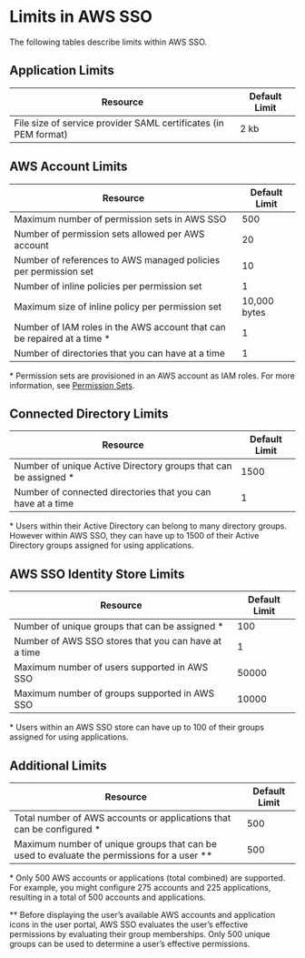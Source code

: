 # Limits in AWS SSO<a name="limits"></a>

The following tables describe limits within AWS SSO\. 

## Application Limits<a name="applicationlimits"></a>


| Resource | Default Limit | 
| --- | --- | 
|  File size of service provider SAML certificates \(in PEM format\)  | 2 kb | 

## AWS Account Limits<a name="awsaccountlimits"></a>


| Resource | Default Limit | 
| --- | --- | 
| Maximum number of permission sets in AWS SSO | 500 | 
| Number of permission sets allowed per AWS account | 20 | 
|  Number of references to AWS managed policies per permission set  | 10 | 
| Number of inline policies per permission set | 1 | 
| Maximum size of inline policy per permission set | 10,000 bytes | 
|  Number of IAM roles in the AWS account that can be repaired at a time \*  | 1 | 
|  Number of directories that you can have at a time  | 1 | 

\* Permission sets are provisioned in an AWS account as IAM roles\. For more information, see [Permission Sets](permissionsetsconcept.md)\.

## Connected Directory Limits<a name="connecteddirectorylimits"></a>


| Resource | Default Limit | 
| --- | --- | 
|  Number of unique Active Directory groups that can be assigned \*  | 1500 | 
|  Number of connected directories that you can have at a time  | 1 | 

\* Users within their Active Directory can belong to many directory groups\. However within AWS SSO, they can have up to 1500 of their Active Directory groups assigned for using applications\.

## AWS SSO Identity Store Limits<a name="ssodirectorylimits"></a>


| Resource | Default Limit | 
| --- | --- | 
|  Number of unique groups that can be assigned \*  | 100 | 
|  Number of AWS SSO stores that you can have at a time  | 1 | 
|  Maximum number of users supported in AWS SSO  | 50000 | 
| Maximum number of groups supported in AWS SSO | 10000 | 

\* Users within an AWS SSO store can have up to 100 of their groups assigned for using applications\.

## Additional Limits<a name="additionallimits"></a>


| Resource | Default Limit | 
| --- | --- | 
|  Total number of AWS accounts or applications that can be configured \*  | 500 | 
|  Maximum number of unique groups that can be used to evaluate the permissions for a user \*\*  | 500 | 

\* Only 500 AWS accounts or applications \(total combined\) are supported\. For example, you might configure 275 accounts and 225 applications, resulting in a total of 500 accounts and applications\.

\*\* Before displaying the user’s available AWS accounts and application icons in the user portal, AWS SSO evaluates the user’s effective permissions by evaluating their group memberships\. Only 500 unique groups can be used to determine a user’s effective permissions\.